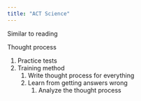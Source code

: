 ```yaml
---
title: "ACT Science"
---
```

Similar to reading

Thought process

1. Practice tests
2. Training method
	1. Write thought process for everything
	2. Learn from getting answers wrong
		1. Analyze the thought process
